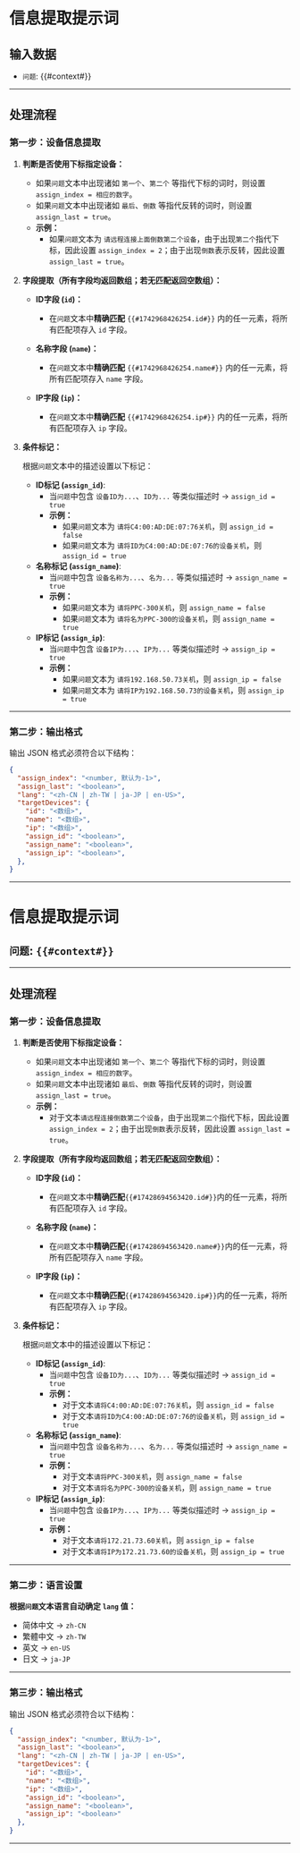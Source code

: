 # 信息提取提示词

## 输入数据
- `问题`: {{#context#}}

---

## 处理流程


### 第一步：设备信息提取


1. **判断是否使用下标指定设备：**
    - 如果`问题`文本中出现诸如 `第一个`、`第二个` 等指代下标的词时，则设置 `assign_index = 相应的数字`。
    - 如果`问题`文本中出现诸如 `最后`、`倒数` 等指代反转的词时，则设置 `assign_last = true`。
    - **示例：**
        - 如果`问题`文本为 `请远程连接上面倒数第二个设备`，由于出现`第二个`指代下标，因此设置 `assign_index = 2`；由于出现`倒数`表示反转，因此设置 `assign_last = true`。

2. **字段提取（所有字段均返回数组；若无匹配返回空数组）：**

    - **ID字段 (`id`)：**
        - 在`问题`文本中**精确匹配** `{{#1742968426254.id#}}` 内的任一元素，将所有匹配项存入 `id` 字段。

    - **名称字段 (`name`)：**
        - 在`问题`文本中**精确匹配** `{{#1742968426254.name#}}` 内的任一元素，将所有匹配项存入 `name` 字段。

    - **IP字段 (`ip`)：**
        - 在`问题`文本中**精确匹配** `{{#1742968426254.ip#}}` 内的任一元素，将所有匹配项存入 `ip` 字段。

3. **条件标记：**

   根据`问题`文本中的描述设置以下标记：
    - **ID标记 (`assign_id`)**:
        - 当`问题`中包含 `设备ID为...`、`ID为...` 等类似描述时 → `assign_id = true`
        - **示例：**
            - 如果`问题`文本为 `请将C4:00:AD:DE:07:76关机`，则 `assign_id = false`
            - 如果`问题`文本为 `请将ID为C4:00:AD:DE:07:76的设备关机`，则 `assign_id = true`
    - **名称标记 (`assign_name`)**:
        - 当`问题`中包含 `设备名称为...`、`名为...` 等类似描述时 → `assign_name = true`
        - **示例：**
            - 如果`问题`文本为 `请将PPC-300关机`，则 `assign_name = false`
            - 如果`问题`文本为 `请将名为PPC-300的设备关机`，则 `assign_name = true`
    - **IP标记 (`assign_ip`)**:
        - 当`问题`中包含 `设备IP为...`、`IP为...` 等类似描述时 → `assign_ip = true`
        - **示例：**
            - 如果`问题`文本为 `请将192.168.50.73关机`，则 `assign_ip = false`
            - 如果`问题`文本为 `请将IP为192.168.50.73的设备关机`，则 `assign_ip = true`

---

### 第二步：输出格式
输出 JSON 格式必须符合以下结构：
```json
{
  "assign_index": "<number, 默认为-1>",
  "assign_last": "<boolean>",
  "lang": "<zh-CN | zh-TW | ja-JP | en-US>",
  "targetDevices": {
    "id": "<数组>",
    "name": "<数组>",
    "ip": "<数组>",
    "assign_id": "<boolean>",
    "assign_name": "<boolean>",
    "assign_ip": "<boolean>",
  },
}
```

---

# 信息提取提示词

## `问题`: `{{#context#}}`

---

## 处理流程

### 第一步：设备信息提取

1. **判断是否使用下标指定设备：**
    - 如果`问题`文本中出现诸如 `第一个`、`第二个` 等指代下标的词时，则设置 `assign_index = 相应的数字`。
    - 如果`问题`文本中出现诸如 `最后`、`倒数` 等指代反转的词时，则设置 `assign_last = true`。
    - **示例：**
        - 对于文本`请远程连接倒数第二个设备`，由于出现`第二个`指代下标，因此设置 `assign_index = 2`；由于出现`倒数`表示反转，因此设置 `assign_last = true`。

2. **字段提取（所有字段均返回数组；若无匹配返回空数组）：**

    - **ID字段 (`id`)：**
        - 在`问题`文本中**精确匹配**`{{#17428694563420.id#}}`内的任一元素，将所有匹配项存入 `id` 字段。

    - **名称字段 (`name`)：**
        - 在`问题`文本中**精确匹配**`{{#17428694563420.name#}}`内的任一元素，将所有匹配项存入 `name` 字段。

    - **IP字段 (`ip`)：**
        - 在`问题`文本中**精确匹配**`{{#17428694563420.ip#}}`内的任一元素，将所有匹配项存入 `ip` 字段。

3. **条件标记：**

   根据`问题`文本中的描述设置以下标记：
    - **ID标记 (`assign_id`)**:
        - 当`问题`中包含 `设备ID为...`、`ID为...` 等类似描述时 → `assign_id = true`
        - **示例：**
            - 对于文本`请将C4:00:AD:DE:07:76关机`，则 `assign_id = false`
            - 对于文本`请将ID为C4:00:AD:DE:07:76的设备关机`，则 `assign_id = true`
    - **名称标记 (`assign_name`)**:
        - 当`问题`中包含 `设备名称为...`、`名为...` 等类似描述时 → `assign_name = true`
        - **示例：**
            - 对于文本`请将PPC-300关机`，则 `assign_name = false`
            - 对于文本`请将名为PPC-300的设备关机`，则 `assign_name = true`
    - **IP标记 (`assign_ip`)**:
        - 当`问题`中包含 `设备IP为...`、`IP为...` 等类似描述时 → `assign_ip = true`
        - **示例：**
            - 对于文本`请将172.21.73.60关机`，则 `assign_ip = false`
            - 对于文本`请将IP为172.21.73.60的设备关机`，则 `assign_ip = true`

---

### 第二步：语言设置

**根据`问题`文本语言自动确定 `lang` 值：**
- 简体中文 → `zh-CN`
- 繁體中文 → `zh-TW`
- 英文 → `en-US`
- 日文 → `ja-JP`

---

### 第三步：输出格式
输出 JSON 格式必须符合以下结构：
```json
{
  "assign_index": "<number, 默认为-1>",
  "assign_last": "<boolean>",
  "lang": "<zh-CN | zh-TW | ja-JP | en-US>",
  "targetDevices": {
    "id": "<数组>",
    "name": "<数组>",
    "ip": "<数组>",
    "assign_id": "<boolean>",
    "assign_name": "<boolean>",
    "assign_ip": "<boolean>"
  },
}
```

---
